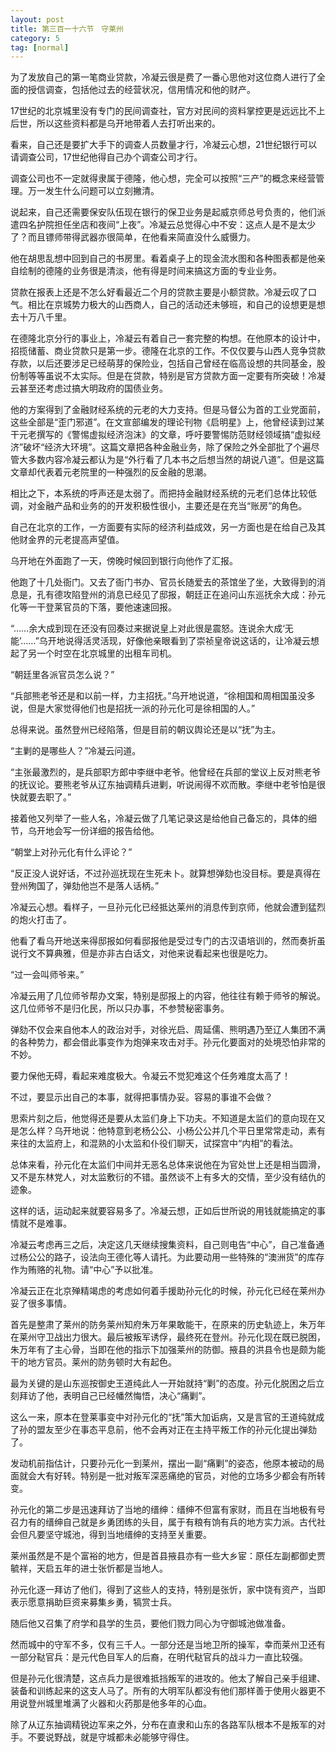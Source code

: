 ```yaml
---
layout: post
title: 第三百一十六节　守莱州
category: 5
tag: [normal]
---
```


为了发放自己的第一笔商业贷款，冷凝云很是费了一番心思他对这位商人进行了全面的授信调查，包括他过去的经营状况，信用情况和他的财产。

17世纪的北京城里没有专门的民间调查社，官方对民间的资料掌控更是远远比不上后世，所以这些资料都是乌开地带着人去打听出来的。

看来，自己还是要扩大手下的调查人员数量才行，冷凝云心想，21世纪银行可以请调查公司，17世纪他得自己办个调查公司才行。

调查公司也不一定就得隶属于德隆，他心想，完全可以按照“三产”的概念来经营管理。万一发生什么问题可以立刻撇清。

说起来，自己还需要保安队伍现在银行的保卫业务是起威京师总号负责的，他们派遣四名护院担任坐店和夜间“上夜”。冷凝云总觉得心中不安：这点人是不是太少了？而且镖师带得武器亦很简单，在他看来简直没什么威慑力。

他在胡思乱想中回到自己的书房里。看着桌子上的现金流水图和各种图表都是他亲自绘制的德隆的业务很是清淡，他有得是时间来搞这方面的专业业务。

贷款在报表上还是不怎么好看最近二个月的贷款主要是小额贷款。冷凝云叹了口气。相比在京城势力极大的山西商人，自己的活动还未够班，和自己的设想更是想去十万八千里。

在德隆北京分行的事业上，冷凝云有着自己一套完整的构想。在他原本的设计中，招揽储蓄、商业贷款只是第一步。德隆在北京的工作。不仅仅要与山西人竞争贷款存款，以后还要涉足已经萌芽的保险业，包括自己曾经在临高设想的共同基金，股份制等等虽说不太实际。但是在贷款，特别是官方贷款方面一定要有所突破！冷凝云甚至还考虑过搞大明政府的国债业务。

他的方案得到了金融财经系统的元老的大力支持。但是马督公为首的工业党面前，这些全部是“歪门邪道”。在文宣部编发的理论刊物《启明星》上，他曾经读到过某干元老撰写的《警惕虚拟经济泡沫》的文章，呼吁要警惕防范财经领域搞“虚拟经济”破坏“经济大环境”。这篇文章把各种金融业务，除了保险之外全部批了个遍尽管大多数内容冷凝云都认为是“外行看了几本书之后想当然的胡说八道”。但是这篇文章却代表着元老院里的一种强烈的反金融的思潮。

相比之下，本系统的呼声还是太弱了。而把持金融财经系统的元老们总体比较低调，对金融产品和业务的的开发积极性很小，主要还是在充当“账房”的角色。

自己在北京的工作，一方面要有实际的经济利益成效，另一方面也是在给自己及其他财金界的元老提高声望值。

乌开地在外面跑了一天，傍晚时候回到银行向他作了汇报。

他跑了十几处衙门。又去了衙门书办、官员长随爱去的茶馆坐了坐，大致得到的消息是，孔有德攻陷登州的消息已经见了邸报，朝廷正在追问山东巡抚余大成：孙元化等一干登莱官员的下落，要他速速回报。

“……余大成到现在还没有回奏过来据说皇上对此很是震怒。连说余大成‘无能’……”乌开地说得活灵活现，好像他亲眼看到了崇祯皇帝说这话的，让冷凝云想起了另一个时空在北京城里的出租车司机。

“朝廷里各派官员怎么说？”

“兵部熊老爷还是和以前一样，力主招抚。”乌开地说道，“徐相国和周相国虽没多说，但是大家觉得他们也是招抚一派的孙元化可是徐相国的人。”

总得来说。虽然登州已经陷落，但是目前的朝议舆论还是以“抚”为主。

“主剿的是哪些人？”冷凝云问道。

“主张最激烈的，是兵部职方郎中李继中老爷。他曾经在兵部的堂议上反对熊老爷的抚议论。要熊老爷从辽东抽调精兵进剿，听说闹得不欢而散。李继中老爷怕是很快就要去职了。”

接着他又列举了一些人名，冷凝云做了几笔记录这是给他自己备忘的，具体的细节，乌开地会写一份详细的报告给他。

“朝堂上对孙元化有什么评论？”

“反正没人说好话，不过孙巡抚现在生死未卜。就算想弹劾也没目标。要是真得在登州殉国了，弹劾他岂不是落人话柄。”

冷凝云心想。看样子，一旦孙元化已经抵达莱州的消息传到京师，他就会遭到猛烈的炮火打击了。

他看了看乌开地送来得邸报如何看邸报他是受过专门的古汉语培训的，然而奏折虽说行文不算典雅，但是亦非古白话文，对他来说看起来也很是吃力。

“过一会叫师爷来。”

冷凝云用了几位师爷帮办文案，特别是邸报上的内容，他往往有赖于师爷的解说。这几位师爷不是归化民，所以只办事，不参赞秘密事务。

弹劾不仅会来自他本人的政治对手，对徐光启、周延儒、熊明遇乃至辽人集团不满的各种势力，都会借此事变作为炮弹来攻击对手。孙元化要面对的处境恐怕非常的不妙。

要力保他无碍，看起来难度极大。令凝云不觉犯难这个任务难度太高了！

不过，要显示出自己的本事，就得把事情办妥。容易的事谁不会做？

思索片刻之后，他觉得还是要从太监们身上下功夫。不知道是太监们的意向现在又是怎么样？乌开地说：他特意到老杨公公、小杨公公并几个平日里常常走动，素有来往的太监府上，和混熟的小太监和仆役们聊天，试探宫中“内相”的看法。

总体来看，孙元化在太监们中间并无恶名总体来说他在为官处世上还是相当圆滑，又不是东林党人，对太监敷衍的不错。虽然谈不上有多大的交情，至少没有结仇的迹象。

这样的话，运动起来就要容易多了。冷凝云想，正如后世所说的用钱就能搞定的事情就不是难事。

冷凝云考虑再三之后，决定这几天继续搜集资料，自己则电告“中心”，自己准备通过杨公公的路子，设法向王德化等人请托。为此要动用一些特殊的“澳洲货”的库存作为贿赂的礼物。请“中心”予以批准。

冷凝云正在北京殚精竭虑的考虑如何着手援助孙元化的时候，孙元化已经在莱州办妥了很多事情。

首先是整肃了莱州的防务莱州知府朱万年果敢能干，在原来的历史轨迹上，朱万年在莱州守卫战出力很大。最后被叛军诱俘，最终死在登州。孙元化现在既已脱困，朱万年有了主心骨，当即在他的指示下加强莱州的防御。掖县的洪县令也是颇为能干的地方官员。莱州的防务顿时大有起色。

最为关键的是山东巡按御史王道纯此人一开始就持“剿”的态度。孙元化脱困之后立刻拜访了他，表明自己已经幡然悔悟，决心“痛剿”。

这么一来，原本在登莱事变中对孙元化的“抚”策大加诟病，又是言官的王道纯就成了孙的盟友至少在事态平息前，他不会再对正在主持平叛工作的孙元化提出弹劾了。

发动机前指估计，只要孙元化一到莱州，摆出一副“痛剿”的姿态，他原本被动的局面就会大有好转。特别是一批对叛军深恶痛绝的官员，对他的立场多少都会有所转变。

孙元化的第二步是迅速拜访了当地的缙绅：缙绅不但富有家财，而且在当地极有号召力有的缙绅自己就是乡勇团练的头目，属于有粮有饷有兵的地方实力派。古代社会但凡要坚守城池，得到当地缙绅的支持至关重要。

莱州虽然是不是个富裕的地方，但是首县掖县亦有一些大乡宦：原任左副都御史贾毓祥，天启五年的进士张忻都是当地人。

孙元化逐一拜访了他们，得到了这些人的支持，特别是张忻，家中饶有资产，当即表示愿意捐助巨资来募集乡勇，犒赏士兵。

随后他又召集了府学和县学的生员，要他们戮力同心为守御城池做准备。

然而城中的守军不多，仅有三千人。一部分还是当地卫所的操军，幸而莱州卫还有一部分鞑官兵：是元代色目军人的后裔，在明代鞑官兵的战斗力一直比较强。

但是孙元化很清楚，这点兵力是很难抵挡叛军的进攻的。他太了解自己亲手组建、装备和训练起来的这支人马了。所有的大明军队都没有他们那样善于使用火器更不用说登州城里堆满了火器和火药那是他多年的心血。

除了从辽东抽调精锐边军来之外，分布在直隶和山东的各路军队根本不是叛军的对手。不要说野战，就是守城都未必能够守得住。